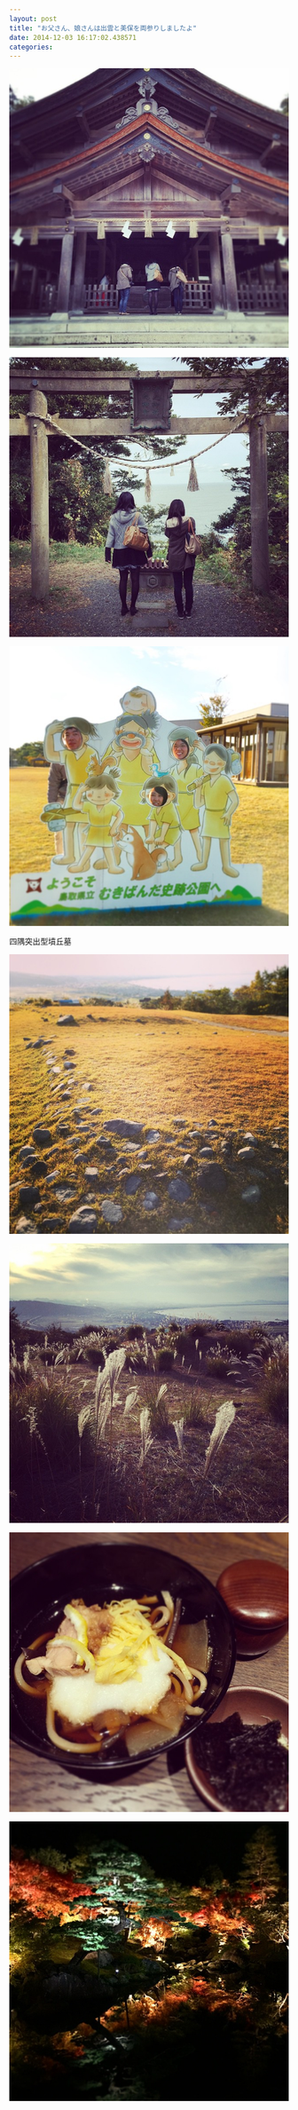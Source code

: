 ```yaml
---
layout: post
title: "お父さん、娘さんは出雲と美保を両参りしましたよ"
date: 2014-12-03 16:17:02.438571
categories: 
---
```


![お父さん、娘さんは出雲と美保を両参りしましたよ](/assets/images/201411/10809733_805258369524639_785667215_n.jpg)

![](/assets/images/201411/10747963_609981349106831_298127152_n.jpg)

![](/assets/images/201411/10546530_676049599181180_1051546916_n.jpg)

四隅突出型墳丘墓

![四隅突出型墳丘墓](/assets/images/201411/10810074_305797832953698_150843078_n.jpg)

![](/assets/images/201411/10617196_577424929026369_1050094261_n.jpg)

![](/assets/images/201411/10661145_331770797004576_870645613_n.jpg)

![](/assets/images/201411/10802857_1578027882419330_709979893_n.jpg)


